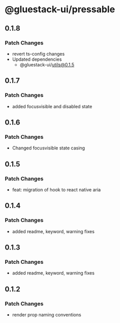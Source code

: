 # @gluestack-ui/pressable

## 0.1.8

### Patch Changes

- revert ts-config changes
- Updated dependencies
  - @gluestack-ui/utils@0.1.5

## 0.1.7

### Patch Changes

- added focusvisible and disabled state

## 0.1.6

### Patch Changes

- Changed focusvisible state casing

## 0.1.5

### Patch Changes

- feat: migration of hook to react native aria

## 0.1.4

### Patch Changes

- added readme, keyword, warning fixes

## 0.1.3

### Patch Changes

- added readme, keyword, warning fixes

## 0.1.2

### Patch Changes

- render prop naming conventions
